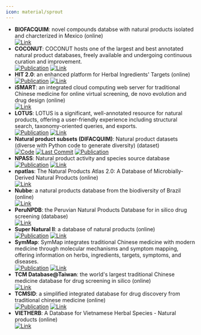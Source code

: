 ```yaml
---
icon: material/sprout
---
```


- **BIOFACQUIM**: novel compounds databse with natural products isolated and charcterized in Mexico (online)  
	[![Link](https://img.shields.io/badge/Link-online-brightgreen?style=for-the-badge&logo=cachet&logoColor=65FF8F)](https://www.difacquim.com/d-tools/) 
- **COCONUT**: COCONUT hosts one of the largest and best annotated natural product databases, freely available and undergoing continuous curation and improvement.  
	[![Publication](https://img.shields.io/badge/Publication-Citations:318-blue?style=for-the-badge&logo=bookstack)](https://doi.org/10.1186%2Fs13321-020-00478-9) [![Link](https://img.shields.io/badge/Link-online-brightgreen?style=for-the-badge&logo=cachet&logoColor=65FF8F)](https://coconut.naturalproducts.net/) 
- **HIT 2.0**: an enhanced platform for Herbal Ingredients' Targets (online)  
	[![Publication](https://img.shields.io/badge/Publication-Citations:259-blue?style=for-the-badge&logo=bookstack)](https://doi.org/10.1093/nar/gkq1165) [![Link](https://img.shields.io/badge/Link-online-brightgreen?style=for-the-badge&logo=cachet&logoColor=65FF8F)](http://hit2.badd-cao.net/) 
- **iSMART**: an integrated cloud computing web server for traditional Chinese medicine for online virtual screening, de novo evolution and drug design (online)  
	[![Link](https://img.shields.io/badge/Link-online-brightgreen?style=for-the-badge&logo=cachet&logoColor=65FF8F)](http://ismart.cmu.edu.tw/) 
- **LOTUS**: LOTUS is a significant, well-annotated resource for natural products, offering a user-friendly experience including structural search, taxonomy-oriented queries, and exports.  
	[![Publication](https://img.shields.io/badge/Publication-Citations:144-blue?style=for-the-badge&logo=bookstack)](https://doi.org/10.7554/eLife.70780) [![Link](https://img.shields.io/badge/Link-online-brightgreen?style=for-the-badge&logo=cachet&logoColor=65FF8F)](https://lotus.naturalproducts.net/) 
- **Natural product subsets (DIFACQUIM)**: Natural product datasets (diverse with Python code to generate diversity) (dataset)  
		[![Code](https://img.shields.io/github/stars/DIFACQUIM/Natural-products-subsets-generation?style=for-the-badge&logo=github)](https://github.com/DIFACQUIM/Natural-products-subsets-generation) [![Last Commit](https://img.shields.io/github/last-commit/DIFACQUIM/Natural-products-subsets-generation?style=for-the-badge&logo=github)](https://github.com/DIFACQUIM/Natural-products-subsets-generation) [![Publication](https://img.shields.io/badge/Publication-Citations:4-blue?style=for-the-badge&logo=bookstack)](https://doi.org/10.1016/j.ailsci.2023.100066) 
- **NPASS**: Natural product activity and species source database  
	[![Publication](https://img.shields.io/badge/Publication-Citations:30-blue?style=for-the-badge&logo=bookstack)](https://doi.org/10.1093/nar/gkac1069) [![Link](https://img.shields.io/badge/Link-online-brightgreen?style=for-the-badge&logo=cachet&logoColor=65FF8F)](https://bidd.group/NPASS/) 
- **npatlas**: The Natural Products Atlas 2.0: A Database of Microbially-Derived Natural Products (online)  
	[![Link](https://img.shields.io/badge/Link-online-brightgreen?style=for-the-badge&logo=cachet&logoColor=65FF8F)](https://www.npatlas.org/) 
- **Nubbe**: a natural products database from the biodiversity of Brazil (online)  
	[![Link](https://img.shields.io/badge/Link-online-brightgreen?style=for-the-badge&logo=cachet&logoColor=65FF8F)](http://nubbe.iq.unesp.br/portal/nubbe-search.html) 
- **PeruNPDB**: the Peruvian Natural Products Database for in silico drug screening (database)  
	[![Link](https://img.shields.io/badge/Link-online-brightgreen?style=for-the-badge&logo=cachet&logoColor=65FF8F)](https://perunpdb.com.pe/) 
- **Super Natural II**: a database of natural products (online)  
	[![Publication](https://img.shields.io/badge/Publication-Citations:32-blue?style=for-the-badge&logo=bookstack)](https://doi.org/10.1093/nar/gkac1008) [![Link](https://img.shields.io/badge/Link-online-brightgreen?style=for-the-badge&logo=cachet&logoColor=65FF8F)](http://bioinf-applied.charite.de/supernatural_new/index.php) 
- **SymMap**: SymMap integrates traditional Chinese medicine with modern medicine through molecular mechanisms and symptom mapping, offering information on herbs, ingredients, targets, symptoms, and diseases.  
	[![Publication](https://img.shields.io/badge/Publication-Citations:337-blue?style=for-the-badge&logo=bookstack)](https://doi.org/10.1093/nar/gky1021) [![Link](https://img.shields.io/badge/Link-online-brightgreen?style=for-the-badge&logo=cachet&logoColor=65FF8F)](http://www.symmap.org/) 
- **TCM Database@Taiwan**: the world's largest traditional Chinese medicine database for drug screening in silico (online)  
	[![Link](https://img.shields.io/badge/Link-online-brightgreen?style=for-the-badge&logo=cachet&logoColor=65FF8F)](http://tcm.cmu.edu.tw/) 
- **TCMSID**: a simplified integrated database for drug discovery from traditional chinese medicine (online)  
	[![Publication](https://img.shields.io/badge/Publication-Citations:15-blue?style=for-the-badge&logo=bookstack)](https://doi.org/10.1186/s13321-022-00670-z) [![Link](https://img.shields.io/badge/Link-offline-red?style=for-the-badge&logo=xamarin&logoColor=red)](https://tcm.scbdd.com/) 
- **VIETHERB**: A Database for Vietnamese Herbal Species - Natural products (online)  
	[![Link](https://img.shields.io/badge/Link-online-brightgreen?style=for-the-badge&logo=cachet&logoColor=65FF8F)](http://vietherb.com.vn/) 

